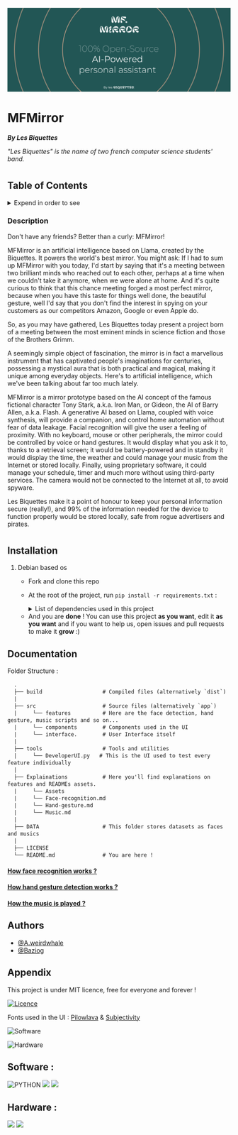 ![banner](./Explainations/assets/readmebanner.png)

# **MFMirror**

_**By Les Biquettes**_

_"Les Biquettes" is the name of two french computer science students' band._

#

## Table of Contents
<details>
<summary>Expend in order to see</summary>

* **[Description](#description)**
* **[Installation](#installation)**
* **[Documentation](#docs)**

</details>


### Description
Don't have any friends? Better than a curly: MFMirror!

MFMirror is an artificial intelligence based on Llama, created by the Biquettes. It powers the world's best mirror. You might ask: If I had to sum up MFMirror with you today, I'd start by saying that it's a meeting between two brilliant minds who reached out to each other, perhaps at a time when we couldn't take it anymore, when we were alone at home. And it's quite curious to think that this chance meeting forged a most perfect mirror, because when you have this taste for things well done, the beautiful gesture, well I'd say that you don't find the interest in spying on your customers as our competitors Amazon, Google or even Apple do.

So, as you may have gathered, Les Biquettes today present a project born of a meeting between the most eminent minds in science fiction and those of the Brothers Grimm.

A seemingly simple object of fascination, the mirror is in fact a marvellous instrument that has captivated people's imaginations for centuries, possessing a mystical aura that is both practical and magical, making it unique among everyday objects. Here's to artificial intelligence, which we've been talking about far too much lately.

MFMirror is a mirror prototype based on the AI concept of the famous fictional character Tony Stark, a.k.a. Iron Man, or Gideon, the AI of Barry Allen, a.k.a. Flash. A generative AI based on Llama, coupled with voice synthesis, will provide a companion, and control home automation without fear of data leakage. Facial recognition will give the user a feeling of proximity. With no keyboard, mouse or other peripherals, the mirror could be controlled by voice or hand gestures. It would display what you ask it to, thanks to a retrieval screen; it would be battery-powered and in standby it would display the time, the weather and could manage your music from the Internet or stored locally. Finally, using proprietary software, it could manage your schedule, timer and much more without using third-party services. The camera would not be connected to the Internet at all, to avoid spyware.


Les Biquettes make it a point of honour to keep your personal information secure (really!), and 99% of the information needed for the device to function properly would be stored locally, safe from rogue advertisers and pirates.

#

## Installation

1. Debian based os
   - Fork and clone this repo
   - At the root of the project, run `pip install -r requirements.txt` :<details><summary>List of dependencies used in this project</summary>
     - tkinter with customtkinter
     - numpy
     - imutils
     - pickle
     - sklearn
     - threading
     - mediapipe
     - pygame
     - IO
     - moviepy
     - pytube
     - google apis
     - json
     - pyttsx3
     - wikipedia
     - webbrowser
     - shutil
     - speechrecognition
     
     **You will need pyaudio for this project. It's a bit complicated so you may have to search on the web to install it properly :**
      ```shell
        sudo apt-get install python-pyaudio
      ```
   
    </details>
      
   - And you are **done** ! You can use this project **as you want**, edit it **as you want** and if you want to help us, open issues and pull requests to make it **grow** :)
     

## Documentation
Folder Structure :
```
  .
  ├── build                   # Compiled files (alternatively `dist`)
  |
  ├── src                     # Source files (alternatively `app`)
  |     └── features          # Here are the face detection, hand gesture, music scripts and so on...
  |     └── components        # Components used in the UI
  |     └── interface.        # User Interface itself
  |
  ├── tools                   # Tools and utilities
  |     └── DeveloperUI.py   # This is the UI used to test every feature individually
  |
  ├── Explainations           # Here you'll find explanations on features and READMEs assets.
  |     └── Assets
  |     └── Face-recognition.md
  |     └── Hand-gesture.md
  |     └── Music.md
  |
  ├── DATA                    # This folder stores datasets as faces and musics
  |
  ├── LICENSE
  └── README.md               # You are here !
  ```
#### [How face recognition works ?](./Explainations/Face-recognition.md)
#### [How hand gesture detection works ?](./Explainations/Hand-gesture.md)
#### [How the music is played ?](./Explainations/Music.md)


## Authors

- [@A.weirdwhale](https://www.github.com/aweirdwhale)
- [@Baziog](https://www.github.com/Baziog)

## Appendix

This project is under MIT licence, free for everyone and forever !

[![Licence](https://img.shields.io/badge/Licence-MIT-green?labelColor=gray&style=for-the-badge)](https://choosealicense.com/licenses/mit/)

Fonts used in the UI : [Pilowlava](https://www.freefaces.gallery/typefaces/pilowlava) & [Subjectivity](https://www.freefaces.gallery/typefaces/subjectivity)

![Software](https://img.shields.io/badge/Software-WIP-orange?labelColor=gray&style=for-the-badge)

![Hardware](https://img.shields.io/badge/Hardware-TODO-red?labelColor=gray&style=for-the-badge)

## Software :

![PYTHON](https://img.shields.io/badge/Python-FFD43B?style=for-the-badge&logo=python&logoColor=blue)  ![](https://img.shields.io/badge/PyCharm-000000.svg?&style=for-the-badge&logo=PyCharm&logoColor=white)  ![](https://img.shields.io/badge/GitHub-100000?style=for-the-badge&logo=github&logoColor=white)

## Hardware :

![](https://img.shields.io/badge/Linux-FCC624?style=for-the-badge&logo=linux&logoColor=black)  ![](https://img.shields.io/badge/Raspberry%20Pi-A22846?style=for-the-badge&logo=Raspberry%20Pi&logoColor=white)